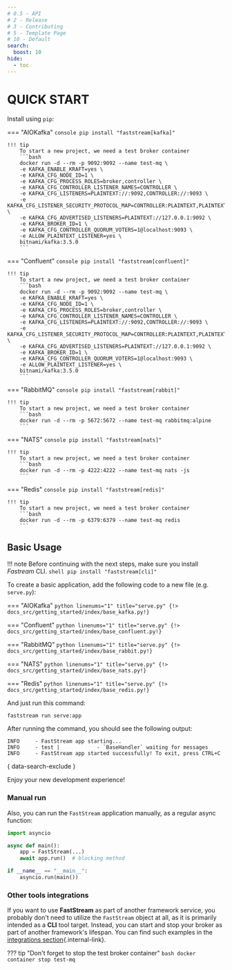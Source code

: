 ```yaml
---
# 0.5 - API
# 2 - Release
# 3 - Contributing
# 5 - Template Page
# 10 - Default
search:
  boost: 10
hide:
  - toc
---
```


# QUICK START

Install using `pip`:

=== "AIOKafka"
    ```console
    pip install "faststream[kafka]"
    ```

    !!! tip
        To start a new project, we need a test broker container
        ```bash
        docker run -d --rm -p 9092:9092 --name test-mq \
        -e KAFKA_ENABLE_KRAFT=yes \
        -e KAFKA_CFG_NODE_ID=1 \
        -e KAFKA_CFG_PROCESS_ROLES=broker,controller \
        -e KAFKA_CFG_CONTROLLER_LISTENER_NAMES=CONTROLLER \
        -e KAFKA_CFG_LISTENERS=PLAINTEXT://:9092,CONTROLLER://:9093 \
        -e KAFKA_CFG_LISTENER_SECURITY_PROTOCOL_MAP=CONTROLLER:PLAINTEXT,PLAINTEXT:PLAINTEXT \
        -e KAFKA_CFG_ADVERTISED_LISTENERS=PLAINTEXT://127.0.0.1:9092 \
        -e KAFKA_BROKER_ID=1 \
        -e KAFKA_CFG_CONTROLLER_QUORUM_VOTERS=1@localhost:9093 \
        -e ALLOW_PLAINTEXT_LISTENER=yes \
        bitnami/kafka:3.5.0
        ```

=== "Confluent"
    ```console
    pip install "faststream[confluent]"
    ```

    !!! tip
        To start a new project, we need a test broker container
        ```bash
        docker run -d --rm -p 9092:9092 --name test-mq \
        -e KAFKA_ENABLE_KRAFT=yes \
        -e KAFKA_CFG_NODE_ID=1 \
        -e KAFKA_CFG_PROCESS_ROLES=broker,controller \
        -e KAFKA_CFG_CONTROLLER_LISTENER_NAMES=CONTROLLER \
        -e KAFKA_CFG_LISTENERS=PLAINTEXT://:9092,CONTROLLER://:9093 \
        -e KAFKA_CFG_LISTENER_SECURITY_PROTOCOL_MAP=CONTROLLER:PLAINTEXT,PLAINTEXT:PLAINTEXT \
        -e KAFKA_CFG_ADVERTISED_LISTENERS=PLAINTEXT://127.0.0.1:9092 \
        -e KAFKA_BROKER_ID=1 \
        -e KAFKA_CFG_CONTROLLER_QUORUM_VOTERS=1@localhost:9093 \
        -e ALLOW_PLAINTEXT_LISTENER=yes \
        bitnami/kafka:3.5.0
        ```

=== "RabbitMQ"
    ```console
    pip install "faststream[rabbit]"
    ```

    !!! tip
        To start a new project, we need a test broker container
        ```bash
        docker run -d --rm -p 5672:5672 --name test-mq rabbitmq:alpine
        ```


=== "NATS"
    ```console
    pip install "faststream[nats]"
    ```

    !!! tip
        To start a new project, we need a test broker container
        ```bash
        docker run -d --rm -p 4222:4222 --name test-mq nats -js
        ```

=== "Redis"
    ```console
    pip install "faststream[redis]"
    ```

    !!! tip
        To start a new project, we need a test broker container
        ```bash
        docker run -d --rm -p 6379:6379 --name test-mq redis
        ```

## Basic Usage

!!! note
    Before continuing with the next steps, make sure you install *Fastream* CLI.
    ```shell
    pip install "faststream[cli]"
    ```

To create a basic application, add the following code to a new file (e.g. `serve.py`):

=== "AIOKafka"
    ```python linenums="1" title="serve.py"
    {!> docs_src/getting_started/index/base_kafka.py!}
    ```

=== "Confluent"
    ```python linenums="1" title="serve.py"
    {!> docs_src/getting_started/index/base_confluent.py!}
    ```

=== "RabbitMQ"
    ```python linenums="1" title="serve.py"
    {!> docs_src/getting_started/index/base_rabbit.py!}
    ```

=== "NATS"
    ```python linenums="1" title="serve.py"
    {!> docs_src/getting_started/index/base_nats.py!}
    ```

=== "Redis"
    ```python linenums="1" title="serve.py"
    {!> docs_src/getting_started/index/base_redis.py!}
    ```


And just run this command:

```shell
faststream run serve:app
```

After running the command, you should see the following output:

```{.shell .no-copy}
INFO     - FastStream app starting...
INFO     - test |            - `BaseHandler` waiting for messages
INFO     - FastStream app started successfully! To exit, press CTRL+C
```
{ data-search-exclude }

Enjoy your new development experience!

### Manual run

Also, you can run the `FastStream` application manually, as a regular async function:

```python
import asyncio

async def main():
    app = FastStream(...)
    await app.run()  # blocking method

if __name__ == "__main__":
    asyncio.run(main())
```

### Other tools integrations

If you want to use **FastStream** as part of another framework service, you probably don't need to utilize the `FastStream` object at all, as it is primarily intended as a **CLI** tool target. Instead, you can start and stop your broker as part of another framework's lifespan. You can find such examples in the [integrations section](./integrations/frameworks/index.md){.internal-link}.

??? tip "Don't forget to stop the test broker container"
    ```bash
    docker container stop test-mq
    ```
